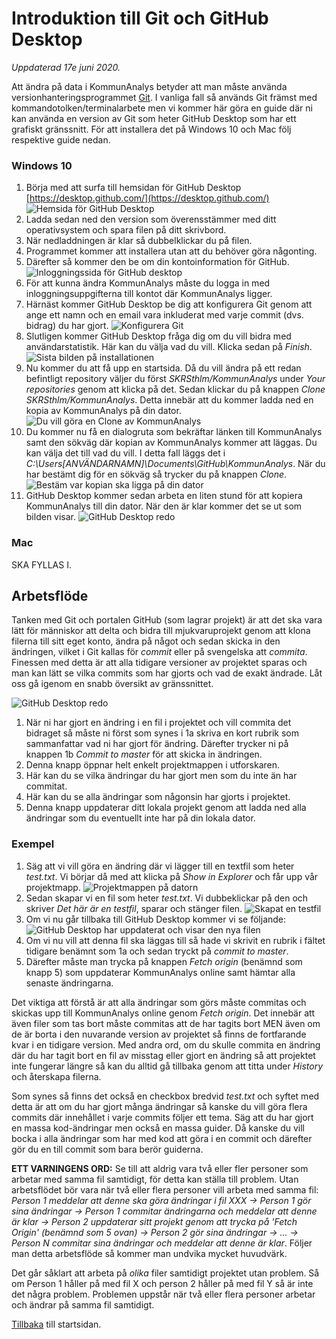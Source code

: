 # Introduktion till Git och GitHub Desktop
*Uppdaterad 17e juni 2020.*

Att ändra på data i KommunAnalys betyder att man måste använda versionhanteringsprogrammet [Git](https://sv.wikipedia.org/wiki/Git_(datorprogram)). I vanliga fall så används Git främst med kommandotolken/terminalarbete men vi kommer här göra en guide där ni kan använda en version av Git som heter GitHub Desktop som har ett grafiskt gränssnitt. För att installera det på Windows 10 och Mac följ respektive guide nedan.

### Windows 10

1. Börja med att surfa till hemsidan för GitHub Desktop [https://desktop.github.com/](https://desktop.github.com/) ![Hemsida för GitHub Desktop](/pictures/InstallingGit/Windows_1_GitHubDesktop.png)
2. Ladda sedan ned den version som överensstämmer med ditt operativsystem och spara filen på ditt skrivbord.
3. När nedladdningen är klar så dubbelklickar du på filen.
4. Programmet kommer att installera utan att du behöver göra någonting.
5. Därefter så kommer den be om din kontoinformation för GitHub. ![Inloggningssida för GitHub desktop](/pictures/InstallingGit/Windows_2_GitHubDesktopInlogg.png)
6. För att kunna ändra KommunAnalys måste du logga in med inloggningsuppgifterna till kontot där KommunAnalys ligger.
7. Härnäst kommer GitHub Desktop be dig att konfigurera Git genom att ange ett namn och en email vara inkluderat med varje commit (dvs. bidrag) du har gjort. ![Konfigurera Git](/pictures/InstallingGit/Windows_3_GitHubConfigure.png)
8. Slutligen kommer GitHub Desktop fråga dig om du vill bidra med användarstatistik. Här kan du välja vad du vill. Klicka sedan på *Finish*. ![Sista bilden på installationen](/pictures/InstallingGit/Windows_4_GitHubFinish.png)
9. Nu kommer du att få upp en startsida. Då du vill ändra på ett redan befintligt repository väljer du först *SKRSthlm/KommunAnalys* under *Your repositories* genom att klicka på det. Sedan klickar du på knappen *Clone SKRSthlm/KommunAnalys*. Detta innebär att du kommer ladda ned en kopia av KommunAnalys på din dator. ![Du vill göra en Clone av KommunAnalys](/pictures/InstallingGit/Windows_5_GitHubDesktopClone.png)
10. Du kommer nu få en dialogruta som bekräftar länken till KommunAnalys samt den sökväg där kopian av KommunAnalys kommer att läggas. Du kan välja det till vad du vill. I detta fall läggs det i *C:\Users\[ANVÄNDARNAMN]\Documents\GitHub\KommunAnalys*. När du har bestämt dig för en sökväg så trycker du på knappen *Clone*. ![Bestäm var kopian ska ligga på din dator](/pictures/InstallingGit/Windows_6_GitHubDesktopClone2.png)
11. GitHub Desktop kommer sedan arbeta en liten stund för att kopiera KommunAnalys till din dator. När den är klar kommer det se ut som bilden visar. ![GitHub Desktop redo](/pictures/InstallingGit/Windows_7_GitHubDesktopStart.png)

### Mac

SKA FYLLAS I.

## Arbetsflöde

Tanken med Git och portalen GitHub (som lagrar projekt) är att det ska vara lätt för människor att delta och bidra till mjukvaruprojekt genom att klona filerna till sitt eget konto, ändra på något och sedan skicka in den ändringen, vilket i Git kallas för *commit* eller på svengelska att *commita*. Finessen med detta är att alla tidigare versioner av projektet sparas och man kan lätt se vilka commits som har gjorts och vad de exakt ändrade. Låt oss gå igenom en snabb översikt av gränssnittet.

![GitHub Desktop redo](/pictures/InstallingGit/Windows_8_GitHubDesktopInterface.png)

1. När ni har gjort en ändring i en fil i projektet och vill commita det bidraget så måste ni först som synes i 1a skriva en kort rubrik som sammanfattar vad ni har gjort för ändring. Därefter trycker ni på knappen 1b *Commit to master* för att skicka in ändringen.
2. Denna knapp öppnar helt enkelt projektmappen i utforskaren.
3. Här kan du se vilka ändringar du har gjort men som du inte än har commitat.
4. Här kan du se alla ändringar som någonsin har gjorts i projektet.
5. Denna knapp uppdaterar ditt lokala projekt genom att ladda ned alla ändringar som du eventuellt inte har på din lokala dator.

### Exempel

1. Säg att vi vill göra en ändring där vi lägger till en textfil som heter *test.txt*. Vi börjar då med att klicka på *Show in Explorer* och får upp vår projektmapp. ![Projektmappen på datorn](/pictures/InstallingGit/Windows_9_GitHubDesktopExempelFolder.png)
2. Sedan skapar vi en fil som heter *test.txt*. Vi dubbeklickar på den och skriver *Det här är en testfil*, sparar och stänger filen. ![Skapat en testfil](/pictures/InstallingGit/Windows_10_GitHubDesktopExempelFile.png)
3. Om vi nu går tillbaka till GitHub Desktop kommer vi se följande: ![GitHub Desktop har uppdaterat och visar den nya filen](/pictures/InstallingGit/Windows_11_GitHubDesktopTestFile.png)
4. Om vi nu vill att denna fil ska läggas till så hade vi skrivit en rubrik i fältet tidigare benämnt som 1a och sedan tryckt på *commit to master*.
5. Därefter måste man trycka på knappen *Fetch origin* (benämnd som knapp 5) som uppdaterar KommunAnalys online samt hämtar alla senaste ändringarna.

Det viktiga att förstå är att alla ändringar som görs måste commitas och skickas upp till KommunAnalys online genom *Fetch origin*. Det innebär att även filer som tas bort måste commitas att de har tagits bort MEN även om de är borta i den nuvarande version av projektet så finns de fortfarande kvar i en tidigare version. Med andra ord, om du skulle commita en ändring där du har tagit bort en fil av misstag eller gjort en ändring så att projektet inte fungerar längre så kan du alltid gå tillbaka genom att titta under *History* och återskapa filerna.

Som synes så finns det också en checkbox bredvid *test.txt* och syftet med detta är att om du har gjort många ändringar så kanske du vill göra flera commits där innehållet i varje commits följer ett tema. Säg att du har gjort en massa kod-ändringar men också en massa guider. Då kanske du vill bocka i alla ändringar som har med kod att göra i en commit och därefter gör du en till commit som bara berör guiderna.

**ETT VARNINGENS ORD:** Se till att aldrig vara två eller fler personer som arbetar med samma fil samtidigt, för detta kan ställa till problem. Utan arbetsflödet bör vara när två eller flera personer vill arbeta med samma fil: *Person 1 meddelar att denne ska göra ändringar i fil XXX -> Person 1 gör sina ändringar -> Person 1 commitar ändringarna och meddelar att denne är klar -> Person 2 uppdaterar sitt projekt genom att trycka på 'Fetch Origin' (benämnd som 5 ovan) -> Person 2 gör sina ändringar -> ... -> Person N commitar sina ändringar och meddelar att denne är klar*. Följer man detta arbetsflöde så kommer man undvika mycket huvudvärk.

Det går såklart att arbeta på *olika* filer samtidigt projektet utan problem. Så om Person 1 håller på med fil X och person 2 håller på med fil Y så är inte det några problem. Problemen uppstår när två eller flera personer arbetar och ändrar på samma fil samtidigt.

[Tillbaka](README.md) till startsidan.